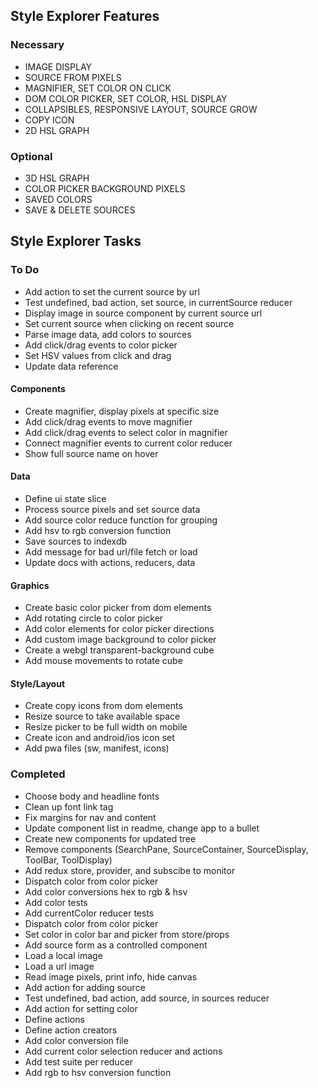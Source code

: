 ## Style Explorer Features
### Necessary
* IMAGE DISPLAY
* SOURCE FROM PIXELS
* MAGNIFIER, SET COLOR ON CLICK
* DOM COLOR PICKER, SET COLOR, HSL DISPLAY
* COLLAPSIBLES, RESPONSIVE LAYOUT, SOURCE GROW
* COPY ICON
* 2D HSL GRAPH
### Optional
* 3D HSL GRAPH
* COLOR PICKER BACKGROUND PIXELS
* SAVED COLORS
* SAVE & DELETE SOURCES

## Style Explorer Tasks
### To Do
* Add action to set the current source by url
* Test undefined, bad action, set source, in currentSource reducer
* Display image in source component by current source url
* Set current source when clicking on recent source
* Parse image data, add colors to sources
* Add click/drag events to color picker
* Set HSV values from click and drag
* Update data reference

#### Components
* Create magnifier, display pixels at specific size
* Add click/drag events to move magnifier
* Add click/drag events to select color in magnifier
* Connect magnifier events to current color reducer
* Show full source name on hover
#### Data
* Define ui state slice
* Process source pixels and set source data
* Add source color reduce function for grouping
* Add hsv to rgb conversion function
* Save sources to indexdb
* Add message for bad url/file fetch or load
* Update docs with actions, reducers, data
#### Graphics
* Create basic color picker from dom elements
* Add rotating circle to color picker
* Add color elements for color picker directions
* Add custom image background to color picker
* Create a webgl transparent-background cube
* Add mouse movements to rotate cube
#### Style/Layout
* Create copy icons from dom elements
* Resize source to take available space
* Resize picker to be full width on mobile
* Create icon and android/ios icon set
* Add pwa files (sw, manifest, icons)

### Completed
* Choose body and headline fonts
* Clean up font link tag
* Fix margins for nav and content
* Update component list in readme, change app to a bullet
* Create new components for updated tree
* Remove components (SearchPane, SourceContainer, SourceDisplay, ToolBar, ToolDisplay)
* Add redux store, provider, and subscibe to monitor
* Dispatch color from color picker
* Add color conversions hex to rgb & hsv
* Add color tests
* Add currentColor reducer tests
* Dispatch color from color picker
* Set color in color bar and picker from store/props
* Add source form as a controlled component
* Load a local image
* Load a url image
* Read image pixels, print info, hide canvas
* Add action for adding source
* Test undefined, bad action, add source, in sources reducer
* Add action for setting color
* Define actions
* Define action creators
* Add color conversion file
* Add current color selection reducer and actions
* Add test suite per reducer
* Add rgb to hsv conversion function
